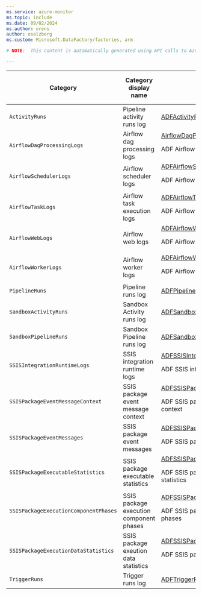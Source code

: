 ```yaml
---
ms.service: azure-monitor
ms.topic: include
ms.date: 09/02/2024
ms.author: orens
author: osalzberg
ms.custom: Microsoft.DataFactory/factories, arm

# NOTE:  This content is automatically generated using API calls to Azure. Any edits made on these files will be overwritten in the next run of the script. 

---
```

  
  
|Category|Category display name| Log table| [Supports basic log plan](/azure/azure-monitor/logs/basic-logs-configure?tabs=portal-1#compare-the-basic-and-analytics-log-data-plans)|[Supports ingestion-time transformation](/azure/azure-monitor/essentials/data-collection-transformations)| Example queries |Costs to export|
|---|---|---|---|---|---|---|
|`ActivityRuns` |Pipeline activity runs log |[ADFActivityRun](/azure/azure-monitor/reference/tables/adfactivityrun)|No|Yes|[Queries](/azure/azure-monitor/reference/queries/adfactivityrun)|No |
|`AirflowDagProcessingLogs` |Airflow dag processing logs |[AirflowDagProcessingLogs](/azure/azure-monitor/reference/tables/airflowdagprocessinglogs)<p>ADF Airflow dag processing logs|No|Yes||Yes |
|`AirflowSchedulerLogs` |Airflow scheduler logs |[ADFAirflowSchedulerLogs](/azure/azure-monitor/reference/tables/adfairflowschedulerlogs)<p>ADF Airflow scheduler logs|No|Yes||Yes |
|`AirflowTaskLogs` |Airflow task execution logs |[ADFAirflowTaskLogs](/azure/azure-monitor/reference/tables/adfairflowtasklogs)<p>ADF Airflow task logs|No|Yes||Yes |
|`AirflowWebLogs` |Airflow web logs |[ADFAirflowWebLogs](/azure/azure-monitor/reference/tables/adfairflowweblogs)<p>ADF Airflow web logs|No|Yes||Yes |
|`AirflowWorkerLogs` |Airflow worker logs |[ADFAirflowWorkerLogs](/azure/azure-monitor/reference/tables/adfairflowworkerlogs)<p>ADF Airflow worker logs|No|Yes||Yes |
|`PipelineRuns` |Pipeline runs log |[ADFPipelineRun](/azure/azure-monitor/reference/tables/adfpipelinerun)|No|Yes|[Queries](/azure/azure-monitor/reference/queries/adfpipelinerun)|No |
|`SandboxActivityRuns` |Sandbox Activity runs log |[ADFSandboxActivityRun](/azure/azure-monitor/reference/tables/adfsandboxactivityrun)|No|Yes||Yes |
|`SandboxPipelineRuns` |Sandbox Pipeline runs log |[ADFSandboxPipelineRun](/azure/azure-monitor/reference/tables/adfsandboxpipelinerun)|No|Yes||Yes |
|`SSISIntegrationRuntimeLogs` |SSIS integration runtime logs |[ADFSSISIntegrationRuntimeLogs](/azure/azure-monitor/reference/tables/adfssisintegrationruntimelogs)<p>ADF SSIS integration runtime logs|No|Yes||No |
|`SSISPackageEventMessageContext` |SSIS package event message context |[ADFSSISPackageEventMessageContext](/azure/azure-monitor/reference/tables/adfssispackageeventmessagecontext)<p>ADF SSIS package execution event message context|No|Yes||No |
|`SSISPackageEventMessages` |SSIS package event messages |[ADFSSISPackageEventMessages](/azure/azure-monitor/reference/tables/adfssispackageeventmessages)<p>ADF SSIS package execution event messages|No|Yes||No |
|`SSISPackageExecutableStatistics` |SSIS package executable statistics |[ADFSSISPackageExecutableStatistics](/azure/azure-monitor/reference/tables/adfssispackageexecutablestatistics)<p>ADF SSIS package execution executable statistics|No|Yes||No |
|`SSISPackageExecutionComponentPhases` |SSIS package execution component phases |[ADFSSISPackageExecutionComponentPhases](/azure/azure-monitor/reference/tables/adfssispackageexecutioncomponentphases)<p>ADF SSIS package execution component phases|No|Yes||No |
|`SSISPackageExecutionDataStatistics` |SSIS package exeution data statistics |[ADFSSISPackageExecutionDataStatistics](/azure/azure-monitor/reference/tables/adfssispackageexecutiondatastatistics)<p>ADF SSIS package execution data statistics|No|Yes||No |
|`TriggerRuns` |Trigger runs log |[ADFTriggerRun](/azure/azure-monitor/reference/tables/adftriggerrun)|No|Yes|[Queries](/azure/azure-monitor/reference/queries/adftriggerrun)|No |